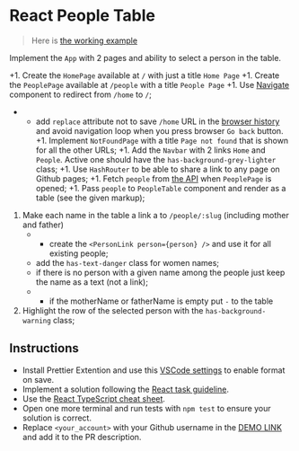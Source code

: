 # React People Table

> Here is [the working example](https://mate-academy.github.io/react_people-table-basics/)

Implement the `App` with 2 pages and ability to select a person in the table.

+1. Create the `HomePage` available at `/` with just a title `Home Page`
+1. Create the `PeoplePage` available at `/people` with a title `People Page`
+1. Use [Navigate](https://reactrouter.com/docs/en/v6/components/navigate) component to redirect from `/home` to `/`;
+    - add `replace` attribute not to save `/home` URL in the [browser history](https://reactrouter.com/en/main/start/tutorial#managing-the-history-stack) and avoid navigation loop when you press browser `Go back` button.
+1. Implement `NotFoundPage` with a title `Page not found` that is shown for all the other URLs;
+1. Add the `Navbar` with 2 links `Home` and `People`. Active one should have the `has-background-grey-lighter` class;
+1. Use `HashRouter` to be able to share a link to any page on Github pages;
+1. Fetch `people` from [the API](https://mate-academy.github.io/react_people-table/api/people.json) when `PeoplePage` is opened;
+1. Pass `people` to `PeopleTable` component and render as a table (see the given markup);
1. Make each name in the table a link a to `/people/:slug` (including mother and father)
   + - create the `<PersonLink person={person} />` and use it for all existing people;
    - add the `has-text-danger` class for women names;
    - if there is no person with a given name among the people just keep the name as a text (not a link);
   + - if the motherName or fatherName is empty put `-` to the table
1. Highlight the row of the selected person with the `has-background-warning` class;

## Instructions
- Install Prettier Extention and use this [VSCode settings](https://mate-academy.github.io/fe-program/tools/vscode/settings.json) to enable format on save.
- Implement a solution following the [React task guideline](https://github.com/mate-academy/react_task-guideline#react-tasks-guideline).
- Use the [React TypeScript cheat sheet](https://mate-academy.github.io/fe-program/js/extra/react-typescript).
- Open one more terminal and run tests with `npm test` to ensure your solution is correct.
- Replace `<your_account>` with your Github username in the [DEMO LINK](https://momos1703.github.io/react_people-table-basics/) and add it to the PR description.
